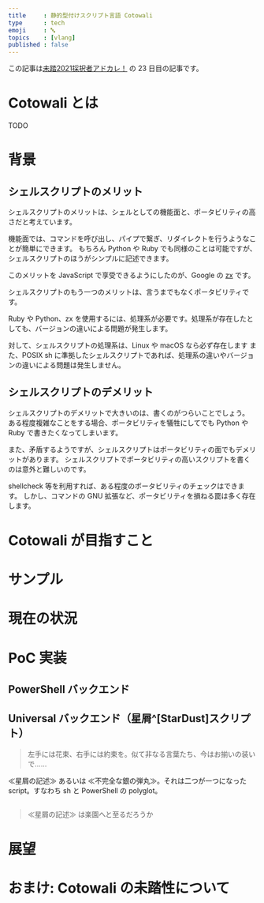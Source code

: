 ```yaml
---
title     : 静的型付けスクリプト言語 Cotowali
type      : tech
emoji     : 🔤
topics    : [vlang]
published : false
---
```


この記事は[未踏2021採択者アドカレ！](https://qiita.com/advent-calendar/2021/mitou-2021) の 23 日目の記事です。

# Cotowali とは

TODO

# 背景

## シェルスクリプトのメリット

シェルスクリプトのメリットは、シェルとしての機能面と、ポータビリティの高さだと考えています。

機能面では、コマンドを呼び出し、パイプで繋ぎ、リダイレクトを行うようなことが簡単にできます。
もちろん Python や Ruby でも同様のことは可能ですが、シェルスクリプトのほうがシンプルに記述できます。

このメリットを JavaScript で享受できるようにしたのが、Google の [zx](https://github.com/google/zx) です。

シェルスクリプトのもう一つのメリットは、言うまでもなくポータビリティです。

Ruby や Python、zx を使用するには、処理系が必要です。処理系が存在したとしても、バージョンの違いによる問題が発生します。

対して、シェルスクリプトの処理系は、Linux や macOS なら必ず存在します
また、POSIX sh に準拠したシェルスクリプトであれば、処理系の違いやバージョンの違いによる問題は発生しません。

## シェルスクリプトのデメリット

シェルスクリプトのデメリットで大きいのは、書くのがつらいことでしょう。
ある程度複雑なことをする場合、ポータビリティを犠牲にしてでも Python や Ruby で書きたくなってしまいます。

また、矛盾するようですが、シェルスクリプトはポータビリティの面でもデメリットがあります。
シェルスクリプトでポータビリティの高いスクリプトを書くのは意外と難しいのです。

shellcheck 等を利用すれば、ある程度のポータビリティのチェックはできます。
しかし、コマンドの GNU 拡張など、ポータビリティを損ねる罠は多く存在します。

# Cotowali が目指すこと

# サンプル

# 現在の状況

# PoC 実装

## PowerShell バックエンド

## Universal バックエンド（星屑^[StarDust]スクリプト）

> 左手には花束、右手には約束を。似て非なる言葉たち、今はお揃いの装いで……

≪星屑の記述≫ あるいは ≪不完全な銀の弾丸≫。それは二つが一つになった script。すなわち sh と PowerShell の polyglot。

```
```

> ≪星屑の記述≫ は楽園へと至るだろうか

# 展望

# おまけ: Cotowali の未踏性について
